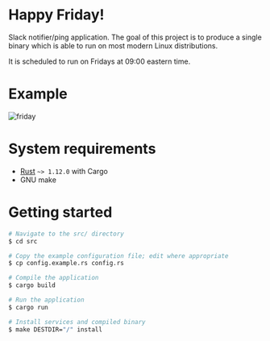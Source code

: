 # Happy Friday!

Slack notifier/ping application. The goal of this project is to produce a single
binary which is able to run on most modern Linux distributions.

It is scheduled to run on Fridays at 09:00 eastern time.

# Example

![friday](https://cloud.githubusercontent.com/assets/3905798/19406168/ecebd63c-924e-11e6-8a48-cc32f998e5a4.png)

# System requirements

 - [Rust][rust] `~> 1.12.0` with Cargo
 - GNU make

# Getting started

```bash
# Navigate to the src/ directory
$ cd src

# Copy the example configuration file; edit where appropriate
$ cp config.example.rs config.rs

# Compile the application
$ cargo build

# Run the application
$ cargo run

# Install services and compiled binary
$ make DESTDIR="/" install
```

[rust]: https://www.rust-lang.org/
